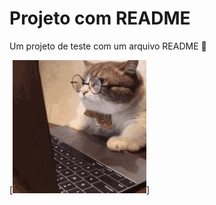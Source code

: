 # Projeto com README
Um projeto de teste com um arquivo README 🤞

[<img src="./gatinhogamer.gif" alt="Gatinho no Computador">]